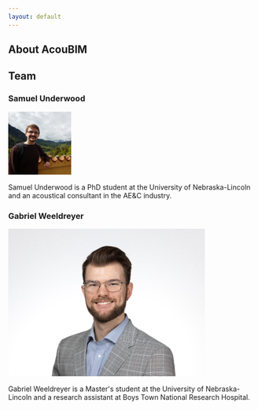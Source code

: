```yaml
---
layout: default
---
```


## About AcouBIM

## Team

### Samuel Underwood

<img src="assets/images/SHU profile.jpg" alt="Avatar" class="avatar"> 

Samuel Underwood is a PhD student at the University of Nebraska-Lincoln and an acoustical consultant in the AE&C industry.




### Gabriel Weeldreyer

<img src="assets/images/Gabriel Headshot_centered.jpg" alt="Avatar" class="avatar" height="300" width="400">

Gabriel Weeldreyer is a Master's student at the University of Nebraska-Lincoln and a research assistant at Boys Town National Research Hospital.
